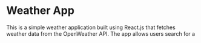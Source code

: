 # Weather App
This is a simple weather application built using React.js that fetches weather data from the OpenWeather API. The app allows users search for a

